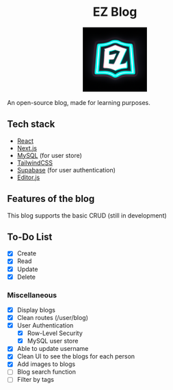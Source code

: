<div align="center">
<h1>EZ Blog</h1>
</div>

<div align="center">
<img src="https://github.com/SeansC12/blog/blob/main/public/logo.png"  width="150" height="150">
</div>

An open-source blog, made for learning purposes.

## Tech stack

- [React](https://react.dev/)
- [Next.js](https://nextjs.org/)
- [MySQL](mysql.com) (for user store)
- [TailwindCSS](https://tailwindcss.com/)
- [Supabase](https://supabase.com/) (for user authentication)
- [Editor.js](https://editorjs.io/)

## Features of the blog

This blog supports the basic CRUD (still in development)

## To-Do List

- [x] Create
- [x] Read
- [x] Update
- [x] Delete

### Miscellaneous

- [x] Display blogs
- [x] Clean routes (/user/blog)
- [x] User Authentication
  - [x] Row-Level Security
  - [x] MySQL user store
- [x] Able to update username
- [x] Clean UI to see the blogs for each person
- [x] Add images to blogs
- [ ] Blog search function
- [ ] Filter by tags
